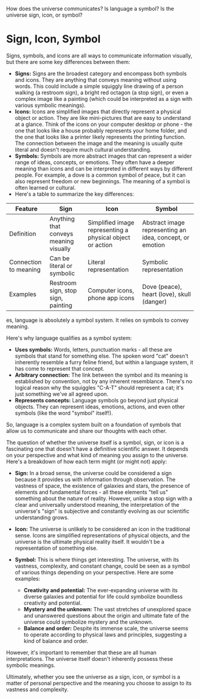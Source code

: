 How does the universe communicates?
Is language a symbol?
Is the universe sign, icon, or symbol?

# Sign, Icon, Symbol
Signs, symbols, and icons are all ways to communicate information visually, but there are some key differences between them:
- **Signs:** Signs are the broadest category and encompass both symbols and icons. They are anything that conveys meaning without using words. This could include a simple squiggly line drawing of a person walking (a restroom sign), a bright red octagon (a stop sign), or even a complex image like a painting (which could be interpreted as a sign with various symbolic meanings).
- **Icons:** Icons are simplified images that directly represent a physical object or action. They are like mini-pictures that are easy to understand at a glance. Think of the icons on your computer desktop or phone - the one that looks like a house probably represents your home folder, and the one that looks like a printer likely represents the printing function. The connection between the image and the meaning is usually quite literal and doesn't require much cultural understanding.
- **Symbols:** Symbols are more abstract images that can represent a wider range of ideas, concepts, or emotions. They often have a deeper meaning than icons and can be interpreted in different ways by different people. For example, a dove is a common symbol of peace, but it can also represent freedom or new beginnings. The meaning of a symbol is often learned or cultural.
- Here's a table to summarize the key differences:

| Feature               | Sign                                   | Icon                                                      | Symbol                                                   |
| --------------------- | -------------------------------------- | --------------------------------------------------------- | -------------------------------------------------------- |
| Definition            | Anything that conveys meaning visually | Simplified image representing a physical object or action | Abstract image representing an idea, concept, or emotion |
| Connection to meaning | Can be literal or symbolic             | Literal representation                                    | Symbolic representation                                  |
| Examples              | Restroom sign, stop sign, painting     | Computer icons, phone app icons                           | Dove (peace), heart (love), skull (danger)               |
es, language is absolutely a symbol system. It relies on symbols to convey meaning.

Here's why language qualifies as a symbol system:

- **Uses symbols:** Words, letters, punctuation marks - all these are symbols that stand for something else. The spoken word "cat" doesn't inherently resemble a furry feline friend, but within a language system, it has come to represent that concept.
- **Arbitrary connection:** The link between the symbol and its meaning is established by convention, not by any inherent resemblance. There's no logical reason why the squiggles "C-A-T" should represent a cat; it's just something we've all agreed upon.
- **Represents concepts:** Language symbols go beyond just physical objects. They can represent ideas, emotions, actions, and even other symbols (like the word "symbol" itself!).

So, language is a complex system built on a foundation of symbols that allow us to communicate and share our thoughts with each other.

The question of whether the universe itself is a symbol, sign, or icon is a fascinating one that doesn't have a definitive scientific answer. It depends on your perspective and what kind of meaning you assign to the universe. Here's a breakdown of how each term might (or might not) apply:

- **Sign:** In a broad sense, the universe could be considered a sign because it provides us with information through observation. The vastness of space, the existence of galaxies and stars, the presence of elements and fundamental forces - all these elements "tell us" something about the nature of reality. However, unlike a stop sign with a clear and universally understood meaning, the interpretation of the universe's "sign" is subjective and constantly evolving as our scientific understanding grows.
    
- **Icon:** The universe is unlikely to be considered an icon in the traditional sense. Icons are simplified representations of physical objects, and the universe is the ultimate physical reality itself. It wouldn't be a representation of something else.
    
- **Symbol:** This is where things get interesting. The universe, with its vastness, complexity, and constant change, could be seen as a symbol of various things depending on your perspective. Here are some examples:
    
    - **Creativity and potential:** The ever-expanding universe with its diverse galaxies and potential for life could symbolize boundless creativity and potential.
    - **Mystery and the unknown:** The vast stretches of unexplored space and unanswered questions about the origin and ultimate fate of the universe could symbolize mystery and the unknown.
    - **Balance and order:** Despite its immense scale, the universe seems to operate according to physical laws and principles, suggesting a kind of balance and order.

However, it's important to remember that these are all human interpretations. The universe itself doesn't inherently possess these symbolic meanings.

Ultimately, whether you see the universe as a sign, icon, or symbol is a matter of personal perspective and the meaning you choose to assign to its vastness and complexity.

